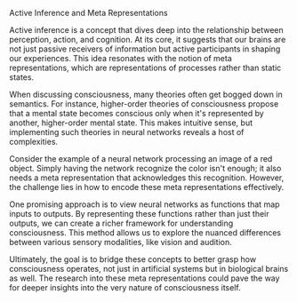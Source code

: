 Active Inference and Meta Representations

Active inference is a concept that dives deep into the relationship between perception, action, and cognition. At its core, it suggests that our brains are not just passive receivers of information but active participants in shaping our experiences. This idea resonates with the notion of meta representations, which are representations of processes rather than static states.

When discussing consciousness, many theories often get bogged down in semantics. For instance, higher-order theories of consciousness propose that a mental state becomes conscious only when it's represented by another, higher-order mental state. This makes intuitive sense, but implementing such theories in neural networks reveals a host of complexities. 

Consider the example of a neural network processing an image of a red object. Simply having the network recognize the color isn't enough; it also needs a meta representation that acknowledges this recognition. However, the challenge lies in how to encode these meta representations effectively. 

One promising approach is to view neural networks as functions that map inputs to outputs. By representing these functions rather than just their outputs, we can create a richer framework for understanding consciousness. This method allows us to explore the nuanced differences between various sensory modalities, like vision and audition. 

Ultimately, the goal is to bridge these concepts to better grasp how consciousness operates, not just in artificial systems but in biological brains as well. The research into these meta representations could pave the way for deeper insights into the very nature of consciousness itself.
